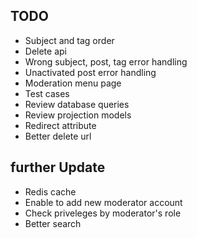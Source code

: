 ## TODO
- Subject and tag order
- Delete api
- Wrong subject, post, tag error handling
- Unactivated post error handling
- Moderation menu page
- Test cases
- Review database queries
- Review projection models
- Redirect attribute
- Better delete url

## further Update
- Redis cache
- Enable to add new moderator account
- Check priveleges by moderator's role
- Better search
